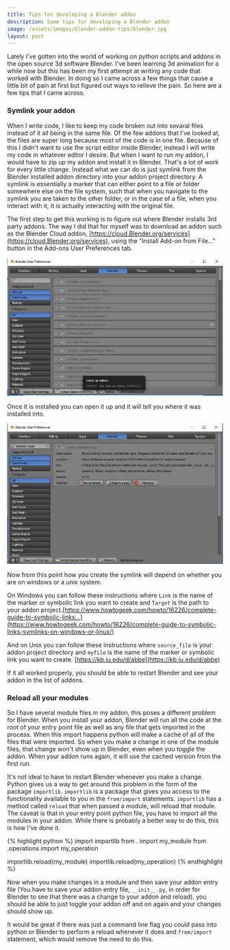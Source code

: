 ```yaml
---
title: Tips for developing a Blender addon
description: Some tips for developing a Blender addon
image: /assets/images/blender-addon-tips/blender.jpg
layout: post
---
```


Lately I've gotten into the world of working on python scripts and addons in the open source 3d software Blender. I've been learning 3d animation for a while now but this has been my first attempt at writing any code that worked with Blender. In doing so I came across a few things that cause a little bit of pain at first but figured out ways to relieve the pain. So here are a few tips that I came across.

### Symlink your addon
When I write code, I like to keep my code broken out into sevaral files instead of it all being in the same file. Of the few addons that I've looked at, the files are super long because most of the code is in one file. Because of this I didn't want to use the script editor inside Blender, instead I will write my code in whatever editor I desire. But when I want to run my addon, I would have to zip up my addon and install it in Blender. That's a lot of work for every little change. Instead what we can do is just symlink from the Blender installed addon directory into your addon project directory. A symlink is essentially a marker that can either point to a file or folder somewhere else on the file system, such that when you navigate to the symlink you are taken to the other folder, or in the case of a file, when you interact with it, it is actually interacting with the original file.

The first step to get this working is to figure out where Blender installs 3rd party addons. The way I did that for myself was to download an addon such as the Blender Cloud addon, [https://cloud.Blender.org/services](https://cloud.Blender.org/services), using the "Install Add-on from File..." button in the Add-ons User Preferences tab.

![User preferences Install addon from file](/assets/images/blender-addon-tips/install-from-file.jpg)

Once it is installed you can open it up and it will tell you where it was installed into.

![Blender Cloud addon install location](/assets/images/blender-addon-tips/install-location.jpg)

Now from this point how you create the symlink will depend on whether you are on windows or a unix system.

On Windows you can follow these instructions where `Link` is the name of the marker or symbolic link you want to create and `Target` is the path to your addon project.[https://www.howtogeek.com/howto/16226/complete-guide-to-symbolic-links...](https://www.howtogeek.com/howto/16226/complete-guide-to-symbolic-links-symlinks-on-windows-or-linux/)

And on Unix you can follow these instructions where `source_file` is your addon project directory and `myfile` is the name of the marker or symbolic link you want to create.
[https://kb.iu.edu/d/abbe](https://kb.iu.edu/d/abbe)

If it all worked properly, you should be able to restart Blender and see your addon in the list of addons.

### Reload all your modules
So I have several module files in my addon, this poses a different problem for Blender. When you install your addon, Blender will run all the code at the root of your entry point file as well as any file that gets imported in the process. When this import happens python will make a cache of all of the files that were imported. So when you make a change in one of the module files, that change won't show up in Blender, even when you toggle the addon. When your addon runs again, it will use the cached version from the first run.

It's not ideal to have to restart Blender whenever you make a change. Python gives us a way to get around this problem in the form of the package `importlib`. `importlib` is a package that gives you access to the functionality available to you in the `from/import` statements. `importlib` has a method called `reload` that when passed a module, will reload that module. The caveat is that in your entry point python file, you have to import all the modules in your addon. While there is probably a better way to do this, this is how I've done it.

{% highlight python %}
import importlib
from . import my_module
from .operations import my_operation

importlib.reload(my_module)
importlib.reload(my_operation)
{% endhighlight %}

Now when you make changes in a module and then save your addon entry file (You have to save your addon entry file, `__init__.py`, in order for Blender to see that there was a change to your addon and reload), you should be able to just toggle your addon off and on again and your changes should show up.

It would be great if there was just a command line flag you could pass into python or Blender to perform a reload whenever it does and `from/import` statement, which would remove the need to do this.
